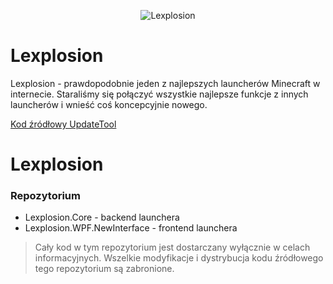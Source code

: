 <p align="center">
<img alt="Lexplosion" src="https://github.com/user-attachments/assets/582dc21c-7ffa-41ad-8e05-b07b86295024" />
</p>

# Lexplosion

Lexplosion - prawdopodobnie jeden z najlepszych launcherów Minecraft w internecie. Staraliśmy się połączyć wszystkie najlepsze funkcje z innych launcherów i wnieść coś koncepcyjnie nowego.

[Kod źródłowy UpdateTool](https://github.com/NightWorldTeam/Lexplosion-UpdateTool)

# Lexplosion
### Repozytorium
- Lexplosion.Core - backend launchera
- Lexplosion.WPF.NewInterface - frontend launchera

> Cały kod w tym repozytorium jest dostarczany wyłącznie w celach informacyjnych.
Wszelkie modyfikacje i dystrybucja kodu źródłowego tego repozytorium są zabronione.